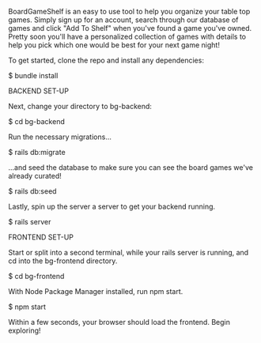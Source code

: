 BoardGameShelf is an easy to use tool to help you organize your table top games. Simply sign up for an account, search through our database of games and click "Add To Shelf" when you've found a game you've owned. Pretty soon you'll have a personalized collection of games with details to help you pick which one would be best for your next game night!

To get started, clone the repo and install any dependencies:

$ bundle install

BACKEND SET-UP

Next, change your directory to bg-backend:

$ cd bg-backend

Run the necessary migrations...

$ rails db:migrate

...and seed the database to make sure you can see the board games we've already curated! 

$ rails db:seed

Lastly, spin up the server a server to get your backend running. 

$ rails server

FRONTEND SET-UP

Start or split into a second terminal, while your rails server is running, and cd into the bg-frontend directory. 

$ cd bg-frontend

With Node Package Manager installed, run npm start. 

$ npm start

Within a few seconds, your browser should load the frontend. Begin exploring!